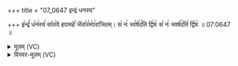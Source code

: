 +++
title = "07_0647 इन्द्रं धनस्य"

+++
इ꣢न्द्रं꣣ ध꣡न꣢स्य꣣ सा꣡त꣢ये हवामहे꣣ जे꣡ता꣢र꣣म꣡प꣢राजितम्। स꣡ नः꣢ स्व꣣र्ष꣢द꣣ति द्वि꣢षः꣣ स꣡ नः꣢ स्वर्ष꣣द꣢ति꣣ द्वि꣡षः꣢ ॥ 07:0647 ॥

<details><summary>मूलम् (VC)</summary>

इ꣢न्द्रं꣣ ध꣡न꣢स्य꣣ सा꣡त꣢ये हवामहे꣣ जे꣡ता꣢र꣣म꣡प꣢राजितम् । स꣡ नः꣢ स्वर्ष꣣द꣢ति꣣ द्वि꣢षः꣣ स꣡ नः꣢ स्वर्ष꣣द꣢ति꣣ द्वि꣡षः꣢ ॥६४७
</details>

<details><summary>विस्वर-मूलम् (VC)</summary>

इन्द्रं धनस्य सातये हवामहे जेतारमपराजितम् । स नः स्वर्षदति द्विषः स नः स्वर्षदति द्विषः ॥६४७
</details>